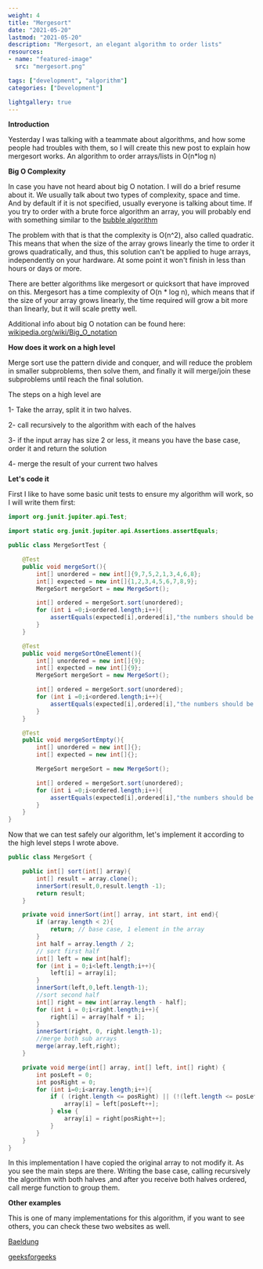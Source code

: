 ```yaml
--- 
weight: 4
title: "Mergesort"
date: "2021-05-20"
lastmod: "2021-05-20"
description: "Mergesort, an elegant algorithm to order lists"
resources:
- name: "featured-image"
  src: "mergesort.png"

tags: ["development", "algorithm"]
categories: ["Development"]

lightgallery: true
---
```



**Introduction**

Yesterday I was talking with a teammate about algorithms, and how some people had troubles with them, so I will create this new post to explain how mergesort works. An algorithm to order arrays/lists in O(n*log n)

**Big O Complexity**

In case you have not heard about big O notation. I will do a brief resume about it.
We usually talk about two types of complexity, space and time. And by default if it is not specified, usually everyone is talking about time.
If you try to order with a brute force algorithm an array, you will probably end with something similar to the  [bubble algorithm](https://en.wikipedia.org/wiki/Bubble_sort)

The problem with that is that the complexity is O(n^2), also called quadratic. This means that when the size of the array grows linearly the time to order it grows quadratically, and thus, this solution can't be applied to huge arrays, independently on your hardware. At some point it won't finish in less than hours or days or more.

There are better algorithms like mergesort or quicksort that have improved on this. Mergesort has a time complexity of O(n * log n), which means that if the size of your array grows linearly, the time required will grow a bit more than linearly, but it will scale pretty well.

Additional info about big O notation can be found here: [wikipedia.org/wiki/Big_O_notation](https://en.wikipedia.org/wiki/Big_O_notation)

**How does it work on a high level**

Merge sort use the pattern divide and conquer, and will reduce the problem in smaller subproblems, then solve them, and finally it will merge/join these subproblems until reach the final solution.

The steps on a high level are

1- Take the array, split it in two halves.

2- call recursively to the algorithm with each of the halves

3- if the input array has size 2 or less, it means you have the base case, order it and return the solution

4- merge the result of your current two halves


**Let's code it**

First I like to have some basic unit tests to ensure my algorithm will work, so I will write them first:
```java
import org.junit.jupiter.api.Test;

import static org.junit.jupiter.api.Assertions.assertEquals;

public class MergeSortTest {

    @Test
    public void mergeSort(){
        int[] unordered = new int[]{9,7,5,2,1,3,4,6,8};
        int[] expected = new int[]{1,2,3,4,5,6,7,8,9};
        MergeSort mergeSort = new MergeSort();

        int[] ordered = mergeSort.sort(unordered);
        for (int i =0;i<ordered.length;i++){
            assertEquals(expected[i],ordered[i],"the numbers should be equal for pos=" + 1);
        }
    }

    @Test
    public void mergeSortOneElement(){
        int[] unordered = new int[]{9};
        int[] expected = new int[]{9};
        MergeSort mergeSort = new MergeSort();

        int[] ordered = mergeSort.sort(unordered);
        for (int i =0;i<ordered.length;i++){
            assertEquals(expected[i],ordered[i],"the numbers should be equal for pos=" + 1);
        }
    }

    @Test
    public void mergeSortEmpty(){
        int[] unordered = new int[]{};
        int[] expected = new int[]{};

        MergeSort mergeSort = new MergeSort();

        int[] ordered = mergeSort.sort(unordered);
        for (int i =0;i<ordered.length;i++){
            assertEquals(expected[i],ordered[i],"the numbers should be equal for pos=" + 1);
        }
    }
}

```

Now that we can test safely our algorithm, let's implement it according to the high level steps I wrote above.


```java
public class MergeSort {

    public int[] sort(int[] array){
        int[] result = array.clone();
        innerSort(result,0,result.length -1);
        return result;
    }

    private void innerSort(int[] array, int start, int end){
        if (array.length < 2){
            return; // base case, 1 element in the array
        }
        int half = array.length / 2;
        // sort first half
        int[] left = new int[half];
        for (int i = 0;i<left.length;i++){
            left[i] = array[i];
        }
        innerSort(left,0,left.length-1);
        //sort second half
        int[] right = new int[array.length - half];
        for (int i = 0;i<right.length;i++){
            right[i] = array[half + i];
        }
        innerSort(right, 0, right.length-1);
        //merge both sub arrays
        merge(array,left,right);
    }

    private void merge(int[] array, int[] left, int[] right) {
        int posLeft = 0;
        int posRight = 0;
        for (int i=0;i<array.length;i++){
            if ( (right.length <= posRight) || (!(left.length <= posLeft) && (left[posLeft] < right[posRight])) ){
                array[i] = left[posLeft++];
            } else {
                array[i] = right[posRight++];
            }
        }
    }
}

```

In this implementation I have copied the original array to not modify it. As you see the main steps are there. Writing the base case, calling recursively the algorithm with both halves ,and after you receive both halves ordered, call merge function to group them.


**Other examples**

This is one of many implementations for this algorithm, if you want to see others, you can check these two websites as well.

[Baeldung](https://www.baeldung.com/java-merge-sort)

[geeksforgeeks](https://www.geeksforgeeks.org/merge-sort/)


